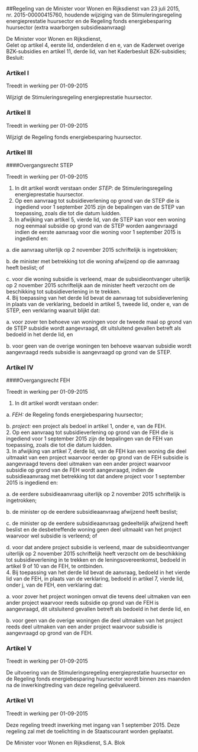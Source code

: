 <meta http-equiv='Content-Type' content='text/html; charset=utf-8' />

##Regeling van de Minister voor Wonen en Rijksdienst van 23 juli 2015, nr. 2015-00000415760, houdende wijziging van de Stimuleringsregeling energieprestatie huursector en de Regeling fonds energiebesparing huursector (extra waarborgen subsidieaanvraag)

De Minister voor Wonen en Rijksdienst,  
Gelet op artikel 4, eerste lid, onderdelen d en e, van de Kaderwet overige BZK-subsidies en artikel 11, derde lid, van het Kaderbesluit BZK-subsidies;
Besluit:    

### Artikel  I  
Treedt in werking per 01-09-2015 

Wijzigt de Stimuleringsregeling energieprestatie huursector. 

### Artikel  II  
Treedt in werking per 01-09-2015 

Wijzigt de Regeling fonds energiebesparing huursector. 

### Artikel  III  

####Overgangsrecht STEP

Treedt in werking per 01-09-2015 

1.  In dit artikel wordt verstaan onder *STEP*: de Stimuleringsregeling energieprestatie huursector.   
2.  Op een aanvraag tot subsidieverlening op grond van de STEP die is ingediend voor 1 september 2015 zijn de bepalingen van de STEP van toepassing, zoals die tot die datum luidden.   
3.  In afwijking van artikel 5, vierde lid, van de STEP kan voor een woning nog eenmaal subsidie op grond van de STEP worden aangevraagd indien de eerste aanvraag voor die woning voor 1 september 2015 is ingediend en: 

a. die aanvraag uiterlijk op 2 november 2015 schriftelijk is ingetrokken;  

b. de minister met betrekking tot die woning afwijzend op die aanvraag heeft beslist; of  

c. voor die woning subsidie is verleend, maar de subsidieontvanger uiterlijk op 2 november 2015 schriftelijk aan de minister heeft verzocht om de beschikking tot subsidieverlening in te trekken.     
4.  Bij toepassing van het derde lid bevat de aanvraag tot subsidieverlening in plaats van de verklaring, bedoeld in artikel 5, tweede lid, onder e, van de STEP, een verklaring waaruit blijkt dat: 

a. voor zover ten behoeve van woningen voor de tweede maal op grond van de STEP subsidie wordt aangevraagd, dit uitsluitend gevallen betreft als bedoeld in het derde lid, en  

b. voor geen van de overige woningen ten behoeve waarvan subsidie wordt aangevraagd reeds subsidie is aangevraagd op grond van de STEP.    

### Artikel  IV  

####Overgangsrecht FEH

Treedt in werking per 01-09-2015 

1.  In dit artikel wordt verstaan onder: 

a.  *FEH:* de Regeling fonds energiebesparing huursector;  

b.  *project:* een project als bedoel in artikel 1, onder e, van de FEH.     
2.  Op een aanvraag tot subsidieverlening op grond van de FEH die is ingediend voor 1 september 2015 zijn de bepalingen van de FEH van toepassing, zoals die tot die datum luidden.   
3.  In afwijking van artikel 7, derde lid, van de FEH kan een woning die deel uitmaakt van een project waarvoor eerder op grond van de FEH subsidie is aangevraagd tevens deel uitmaken van een ander project waarvoor subsidie op grond van de FEH wordt aangevraagd, indien de subsidieaanvraag met betrekking tot dat andere project voor 1 september 2015 is ingediend en: 

a. de eerdere subsidieaanvraag uiterlijk op 2 november 2015 schriftelijk is ingetrokken;  

b. de minister op de eerdere subsidieaanvraag afwijzend heeft beslist;  

c. de minister op de eerdere subsidieaanvraag gedeeltelijk afwijzend heeft beslist en de desbetreffende woning geen deel uitmaakt van het project waarvoor wel subsidie is verleend; of  

d. voor dat andere project subsidie is verleend, maar de subsidieontvanger uiterlijk op 2 november 2015 schriftelijk heeft verzocht om de beschikking tot subsidieverlening in te trekken en de leningsovereenkomst, bedoeld in artikel 9 of 10 van de FEH, te ontbinden.     
4.  Bij toepassing van het derde lid bevat de aanvraag, bedoeld in het vierde lid van de FEH, in plaats van de verklaring, bedoeld in artikel 7, vierde lid, onder j, van de FEH, een verklaring dat: 

a. voor zover het project woningen omvat die tevens deel uitmaken van een ander project waarvoor reeds subsidie op grond van de FEH is aangevraagd, dit uitsluitend gevallen betreft als bedoeld in het derde lid, en  

b. voor geen van de overige woningen die deel uitmaken van het project reeds deel uitmaken van een ander project waarvoor subsidie is aangevraagd op grond van de FEH.    

### Artikel  V  
Treedt in werking per 01-09-2015 

De uitvoering van de Stimuleringsregeling energieprestatie huursector en de Regeling fonds energiebesparing huursector wordt binnen zes maanden na de inwerkingtreding van deze regeling geëvalueerd. 

### Artikel  VI  
Treedt in werking per 01-09-2015 

Deze regeling treedt inwerking met ingang van 1 september 2015. 
Deze regeling zal met de toelichting in de Staatscourant worden geplaatst.  

De 
Minister voor Wonen en Rijksdienst, 
S.A. Blok     
